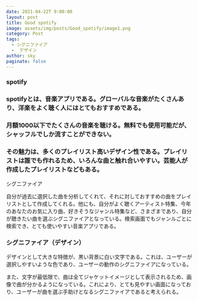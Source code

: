 ```yaml
---
date: 2021-04-22T 9:00:00
layout: post
title: Good spotify
image: assets/img/posts/Good_spotify/image1.png
category: Post
tags: 
  - シグニファイア
  -  デザイン
author: sky
paginate: false
---
```


### spotify
###  spotifyとは、音楽アプリである。グローバルな音楽がたくさんあり、洋楽をよく聴く人にはとてもおすすめである。
### 月額1000以下でたくさんの音楽を聴ける。無料でも使用可能だが、シャッフルでしか流すことができない。
### その魅力は、多くのプレイリスト高いデザイン性である。プレイリストは誰でも作れるため、いろんな曲と触れ合いやすい。芸能人が作成したプレイリストなどもある。
シグニファイア

自分が過去に選択した曲を分析してくれて、それに対しておすすめの曲をプレイリストとして作成してくれる。他にも、自分がよく聴くアーティスト特集、今年のあなたのお気に入り曲、好きそうなジャンル特集など、さまざまであり、自分が聴きたい曲を選ぶシグニファイアとなっている。検索画面でもジャンルごとに検索でき、とても使いやすい音楽アプリである。

### シグニファイア（デザイン）
 デザインとして大きな特徴が、黒い背景に白い文字である。これは、ユーザーが選択しやすいような色であり、ユーザーの動作のシグニファイアになっている。

また、文字が最低限で、曲は全てジャケットイメージとして表示されるため、画像で曲が分かるようになっている。これにより、とても見やすい画面になっており、ユーザーが曲を選ぶ手助けとなるシグニファイアであると考えられる。
